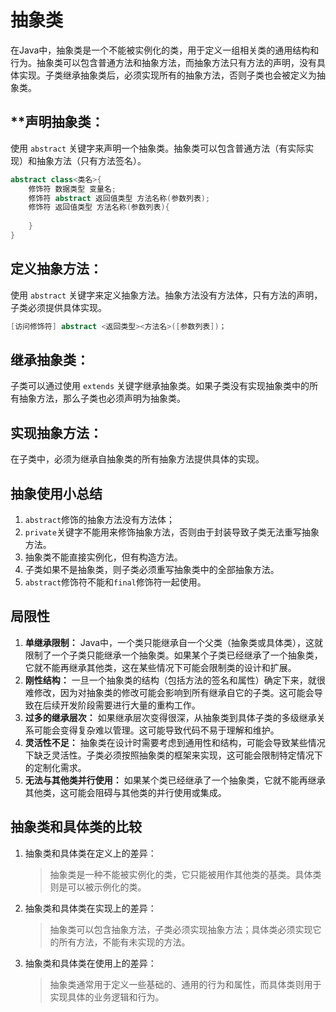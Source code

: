 # 抽象类


在Java中，抽象类是一个不能被实例化的类，用于定义一组相关类的通用结构和行为。抽象类可以包含普通方法和抽象方法，而抽象方法只有方法的声明，没有具体实现。子类继承抽象类后，必须实现所有的抽象方法，否则子类也会被定义为抽象类。

## **声明抽象类：

 使用 `abstract` 关键字来声明一个抽象类。抽象类可以包含普通方法（有实际实现）和抽象方法（只有方法签名）。

```java
abstract class<类名>{
    修饰符 数据类型 变量名;
    修饰符 abstract 返回值类型 方法名称(参数列表);
    修饰符 返回值类型 方法名称(参数列表){
        
    }
}
```



## **定义抽象方法：**

 使用 `abstract` 关键字来定义抽象方法。抽象方法没有方法体，只有方法的声明，子类必须提供具体实现。

```java
[访问修饰符] abstract <返回类型><方法名>([参数列表])；
```



## **继承抽象类：**

 子类可以通过使用 `extends` 关键字继承抽象类。如果子类没有实现抽象类中的所有抽象方法，那么子类也必须声明为抽象类。

## **实现抽象方法：**

 在子类中，必须为继承自抽象类的所有抽象方法提供具体的实现。

## 抽象使用小总结

1. `abstract`修饰的抽象方法没有方法体；
2. `private`关键字不能用来修饰抽象方法，否则由于封装导致子类无法重写抽象方法。
3. 抽象类不能直接实例化，但有构造方法。
4. 子类如果不是抽象类，则子类必须重写抽象类中的全部抽象方法。
5. `abstract`修饰符不能和`final`修饰符一起使用。

## 局限性

1. **单继承限制：** Java中，一个类只能继承自一个父类（抽象类或具体类），这就限制了一个子类只能继承一个抽象类。如果某个子类已经继承了一个抽象类，它就不能再继承其他类，这在某些情况下可能会限制类的设计和扩展。
2. **刚性结构：** 一旦一个抽象类的结构（包括方法的签名和属性）确定下来，就很难修改，因为对抽象类的修改可能会影响到所有继承自它的子类。这可能会导致在后续开发阶段需要进行大量的重构工作。
3. **过多的继承层次：** 如果继承层次变得很深，从抽象类到具体子类的多级继承关系可能会变得复杂难以管理。这可能导致代码不易于理解和维护。
4. **灵活性不足：** 抽象类在设计时需要考虑到通用性和结构，可能会导致某些情况下缺乏灵活性。子类必须按照抽象类的框架来实现，这可能会限制特定情况下的定制化需求。
5. **无法与其他类并行使用：** 如果某个类已经继承了一个抽象类，它就不能再继承其他类，这可能会阻碍与其他类的并行使用或集成。

## 抽象类和具体类的比较

1. 抽象类和具体类在定义上的差异：

   > 抽象类是一种不能被实例化的类，它只能被用作其他类的基类。具体类则是可以被示例化的类。

2. 抽象类和具体类在实现上的差异：

   > 抽象类可以包含抽象方法，子类必须实现抽象方法；具体类必须实现它的所有方法，不能有未实现的方法。

3. 抽象类和具体类在使用上的差异：

   > 抽象类通常用于定义一些基础的、通用的行为和属性，而具体类则用于实现具体的业务逻辑和行为。